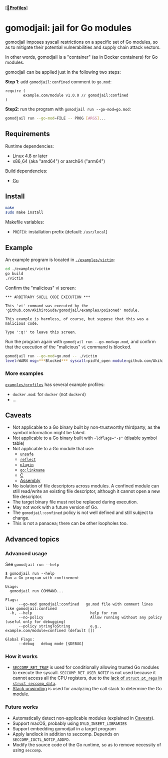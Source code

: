 [[📂**Profiles**]](./examples/profiles)

# gomodjail: jail for Go modules

gomodjail imposes syscall restrictions on a specific set of Go modules,
so as to mitigate their potential vulnerabilities and supply chain attack vectors.

In other words, gomodjail is a "container" (as in Docker containers) for Go modules.

gomodjail can be applied just in the following two steps:

**Step 1**: add `gomodjail:confined` comment to `go.mod`:
```go-module
require (
        example.com/module v1.0.0 // gomodjail:confined
)
```

**Step2**: run the program with `gomodjail run --go-mod=go.mod`:
```bash
gomodjail run --go-mod=FILE -- PROG [ARGS]...
```

## Requirements
Runtime dependencies:
- Linux 4.8 or later
- x86\_64 (aka "amd64") or aarch64 ("arm64")

Build dependencies:
- [Go](https://go.dev/dl/)

## Install
```bash
make
sudo make install
```

Makefile variables:
- `PREFIX`: installation prefix (default: `/usr/local`)

## Example
An example program is located in [`./examples/victim`](./examples/victim):
```bash
cd ./examples/victim
go build
./victim
```

Confirm the "malicious" vi screen:

```
*** ARBITRARY SHELL CODE EXECUTION ***

This 'vi' command was executed by the 'github.com/AkihiroSuda/gomodjail/examples/poisoned' module.

This example is harmless, of course, but suppose that this was a malicious code.

Type ':q!' to leave this screen.
```

Run the program again with `gomodjail run --go-mod=go.mod`, and confirm that the execution of the "malicious" `vi` command is blocked.

```bash
gomodjail run --go-mod=go.mod -- ./victim
level=WARN msg=***Blocked*** syscall=pidfd_open module=github.com/AkihiroSuda/gomodjail/examples/poisoned
```

### More examples

[`examples/profiles`](./examples/profiles) has several example profiles:
- `docker.mod`: for `docker` (not `dockerd`)
- ...

## Caveats
- Not applicable to a Go binary built by non-trustworthy thirdparty, as the symbol information might be faked.
- Not applicable to a Go binary built with `-ldflags="-s"` (disable symbol table)
- Not applicable to a Go module that use:
  - [`unsafe`](https://pkg.go.dev/unsafe)
  - [`reflect`](https://pkg.go.dev/reflect)
  - [`plugin`](https://pkg.go.dev/plugin)
  - [`go:linkname`](https://tip.golang.org/doc/go1.23#linker)
  - [C](https://pkg.go.dev/cmd/cgo)
  - [Assembly](https://go.dev/doc/asm)
- No isolation of file descriptors across modules.
  A confined module can still read/write an existing file descriptor, although it cannot open a new file descriptor.
- The target binary file must not be replaced during execution.
- May not work with a future version of Go.
- The `gomodjail:confined` policy is not well defined and still subject to change.
- This is not a panacea; there can be other loopholes too.

## Advanced topics
### Advanced usage
See `gomodjail run --help`

```console
$ gomodjail run --help
Run a Go program with confinement

Usage:
  gomodjail run COMMAND...

Flags:
      --go-mod gomodjail:confined   go.mod file with comment lines like gomodjail:confined
  -h, --help                          help for run
      --no-policy                     Allow running without any policy (useful only for debugging)
      --policy stringToString         e.g., example.com/module=confined (default [])

Global Flags:
      --debug   debug mode [$DEBUG]
```

### How it works
- [`SECCOMP_RET_TRAP`](https://man7.org/linux/man-pages/man2/seccomp.2.html) is used for conditionally
  allowing trusted Go modules to execute the syscall.
  `SECCOMP_RET_USER_NOTIF` is not used because it cannot access all the CPU registers,
  due to the [lack of `struct pt_regs` in `struct seccomp_data`](https://github.com/torvalds/linux/blob/v6.12/kernel/seccomp.c#L242-L266).
- [Stack unwinding](https://www.grant.pizza/blog/go-stack-traces-bpf/) is used for analyzing the call stack to determine the Go module.

### Future works
- Automatically detect non-applicable modules (explained in [Caveats](#caveats)).
- Support macOS, probably using `DYLD_INSERT_LIBRARIES`
- Support embedding gomodjail in a target program
- Apply landlock in addition to seccomp. Depends on `SECCOMP_IOCTL_NOTIF_ADDFD`.
- Modify the source code of the Go runtime, so as to remove necessity of using `seccomp`.
